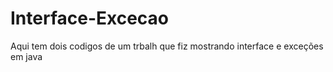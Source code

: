 # Interface-Excecao
Aqui tem dois codigos de um trbalh que fiz mostrando interface e exceções em java
